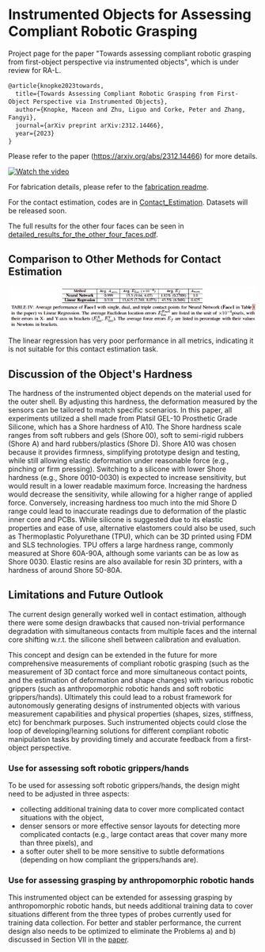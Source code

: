 # Instrumented Objects for Assessing Compliant Robotic Grasping
Project page for the paper "Towards assessing compliant robotic grasping from first-object perspective via instrumented objects", which is under review for RA-L.
```
@article{knopke2023towards,
  title={Towards Assessing Compliant Robotic Grasping from First-Object Perspective via Instrumented Objects},
  author={Knopke, Maceon and Zhu, Liguo and Corke, Peter and Zhang, Fangyi},
  journal={arXiv preprint arXiv:2312.14466},
  year={2023}
}
```

Please refer to the paper (https://arxiv.org/abs/2312.14466) for more details.

[![Watch the video](https://img.youtube.com/vi/kQSZlNxYRrs/0.jpg)](https://www.youtube.com/watch?v=kQSZlNxYRrs)

For fabrication details, please refer to the [fabrication readme](Fabrication_Readme.md).

For the contact estimation, codes are in [Contact_Estimation](Contact_Estimation). Datasets will be released  soon.

The full results for the other four faces can be seen in [detailed_results_for_the_other_four_faces.pdf](detailed_results_for_the_other_four_faces.pdf).

## Comparison to Other Methods for Contact Estimation
![Neural Networks vs Linear Regression](method_comp.png)

The linear regression has very poor performance in all metrics, indicating it is not suitable for this contact estimation task.
## Discussion of the Object's Hardness
The hardness of the instrumented object depends on the material used for the outer shell. By adjusting this hardness, the deformation measured by the sensors can be tailored to match specific scenarios. In this paper, all experiments utilized a shell made from Platsil GEL-10 Prosthetic Grade Silicone, which has a Shore hardness of A10. The Shore hardness scale ranges from soft rubbers and gels (Shore 00), soft to semi-rigid rubbers (Shore A) and hard rubbers/plastics (Shore D). Shore A10 was chosen because it provides firmness, simplifying prototype design and testing, while still allowing elastic deformation under reasonable force (e.g., pinching or firm pressing). Switching to a silicone with lower Shore hardness (e.g., Shore 0010-0030) is expected to increase sensitivity, but would result in a lower readable maximum force. Increasing the hardness would decrease the sensitivity, while allowing for a higher range of applied force. Conversely, increasing hardness too much into the mid Shore D range could lead to inaccurate readings due to deformation of the plastic inner core and PCBs. 
While silicone is suggested due to its elastic properties and ease of use, alternative elastomers could also be used, such as Thermoplastic Polyurethane (TPU), which can be 3D printed using FDM and SLS technologies. TPU offers a large hardness range, commonly measured at Shore 60A-90A, although some variants can be as low as Shore 0030. Elastic resins are also available for resin 3D printers, with a hardness of around Shore 50-80A.

## Limitations and Future Outlook
The current design generally worked well in contact estimation, although there were some design drawbacks that caused non-trivial performance degradation with simultaneous contacts from multiple faces and the internal core shifting w.r.t. the silicone shell between calibration and evaluation.

This concept and design can be extended in the future for more comprehensive measurements of compliant robotic grasping (such as the measurement of 3D contact force and more simultaneous contact points, and the estimation of deformation and shape changes) with various robotic grippers (such as anthropomorphic robotic hands and soft robotic grippers/hands). Ultimately this could lead to a robust framework for autonomously generating designs of instrumented objects with various measurement capabilities and physical properties (shapes, sizes, stiffness, etc) for benchmark purposes. Such instrumented objects could close the loop of developing/learning solutions for different compliant robotic manipulation tasks by providing timely and accurate feedback from a first-object perspective.

### Use for assessing soft robotic grippers/hands
To be used for assessing soft robotic grippers/hands, the design might need to be adjusted in three aspects:
- collecting additional training data to cover more complicated contact situations with the object,
- denser sensors or more effective sensor layouts for detecting more complicated contacts (e.g., large contact areas that cover many more than three pixels), and
- a softer outer shell to be more sensitive to subtle deformations (depending on how compliant the grippers/hands are).

### Use for assessing grasping by anthropomorphic robotic hands
This instrumented object can be extended for assessing grasping by anthropomorphic robotic hands, but needs additional training data to cover situations different from the three types of probes currently used for training data collection. For better and stabler performance, the current design also needs to be optimized to eliminate the Problems a) and b) discussed in Section VII in the [paper](https://arxiv.org/abs/2312.14466).